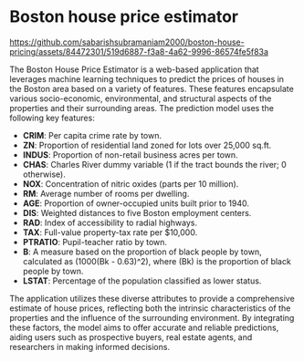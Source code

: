 # Boston house price estimator

https://github.com/sabarishsubramaniam2000/boston-house-pricing/assets/84472301/519d6887-f3a8-4a62-9996-86574fe5f83a

The Boston House Price Estimator is a web-based application that leverages machine learning techniques to predict the prices of houses in the Boston area based on a variety of features. These features encapsulate various socio-economic, environmental, and structural aspects of the properties and their surrounding areas. The prediction model uses the following key features:

- **CRIM**: Per capita crime rate by town.
- **ZN**: Proportion of residential land zoned for lots over 25,000 sq.ft.
- **INDUS**: Proportion of non-retail business acres per town.
- **CHAS**: Charles River dummy variable (1 if the tract bounds the river; 0 otherwise).
- **NOX**: Concentration of nitric oxides (parts per 10 million).
- **RM**: Average number of rooms per dwelling.
- **AGE**: Proportion of owner-occupied units built prior to 1940.
- **DIS**: Weighted distances to five Boston employment centers.
- **RAD**: Index of accessibility to radial highways.
- **TAX**: Full-value property-tax rate per $10,000.
- **PTRATIO**: Pupil-teacher ratio by town.
- **B**: A measure based on the proportion of black people by town, calculated as \(1000(Bk - 0.63)^2\), where \(Bk\) is the proportion of black people by town.
- **LSTAT**: Percentage of the population classified as lower status.

The application utilizes these diverse attributes to provide a comprehensive estimate of house prices, reflecting both the intrinsic characteristics of the properties and the influence of the surrounding environment. By integrating these factors, the model aims to offer accurate and reliable predictions, aiding users such as prospective buyers, real estate agents, and researchers in making informed decisions.
